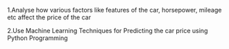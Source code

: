 1.Analyse how various factors like features of the car, horsepower, mileage etc affect the price of the car

2.Use Machine Learning Techniques for Predicting the car price using Python Programming
